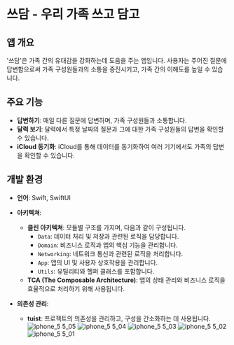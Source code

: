 # 쓰담 - 우리 가족 쓰고 담고

## 앱 개요
'쓰담'은 가족 간의 유대감을 강화하는데 도움을 주는 앱입니다. 사용자는 주어진 질문에 답변함으로써 가족 구성원들과의 소통을 증진시키고, 가족 간의 이해도를 높일 수 있습니다.

## 주요 기능
- **답변하기**: 매일 다른 질문에 답변하며, 가족 구성원들과 소통합니다.
- **달력 보기**: 달력에서 특정 날짜의 질문과 그에 대한 가족 구성원들의 답변을 확인할 수 있습니다.
- **iCloud 동기화**: iCloud를 통해 데이터를 동기화하여 여러 기기에서도 가족의 답변을 확인할 수 있습니다.

## 개발 환경
- **언어**: Swift, SwiftUI
- **아키텍쳐**:
  - **클린 아키텍쳐**: 모듈별 구조를 가지며, 다음과 같이 구성됩니다.
    - `Data`: 데이터 처리 및 저장과 관련된 로직을 담당합니다.
    - `Domain`: 비즈니스 로직과 앱의 핵심 기능을 관리합니다.
    - `Networking`: 네트워크 통신과 관련된 로직을 처리합니다.
    - `App`: 앱의 UI 및 사용자 상호작용을 관리합니다.
    - `Utils`: 유틸리티와 헬퍼 클래스를 포함합니다.
  - **TCA (The Composable Architecture)**: 앱의 상태 관리와 비즈니스 로직을 효율적으로 처리하기 위해 사용됩니다.

- **의존성 관리**:
  - **tuist**: 프로젝트의 의존성을 관리하고, 구성을 간소화하는 데 사용됩니다.
![iphone_5 5_05](https://github.com/DDUCKDORI/ssdam/assets/90512276/f9ff0e72-1baf-4acf-ba09-b1f8ff3c1bca)
![iphone_5 5_04](https://github.com/DDUCKDORI/ssdam/assets/90512276/5247d3d8-01eb-4bfd-87d3-9cde4fb3a6e4)
![iphone_5 5_03](https://github.com/DDUCKDORI/ssdam/assets/90512276/fbd34bcd-22c5-4a1c-9555-fdab25abb390)
![iphone_5 5_02](https://github.com/DDUCKDORI/ssdam/assets/90512276/bcd464c1-0ac8-4478-a9aa-442aeb7dc5f3)
![iphone_5 5_01](https://github.com/DDUCKDORI/ssdam/assets/90512276/4aff307c-a5ab-4c13-ab1d-9e26388e0889)
